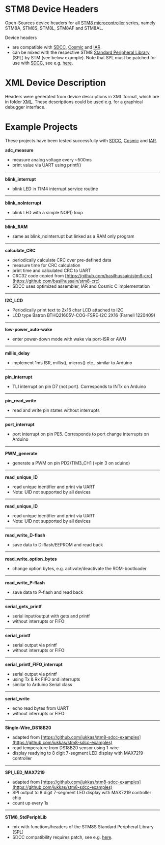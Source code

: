 # STM8 Device Headers 

Open-Sources device headers for all [STM8 microcontroller](https://www.st.com/en/microcontrollers-microprocessors/stm8-8-bit-mcus.html)
series, namely STM8A, STM8S, STM8L, STM8AF and STM8AL. 

Device headers
  - are compatible with [SDCC](http://sdcc.sourceforge.net/), 
[Cosmic](https://cosmic-software.com/stm8.php) and [IAR](https://www.iar.com/iar-embedded-workbench).
  - can be mixed with the respective STM8 
[Standard Peripheral Library](https://www.st.com/content/st_com/en/search.html#q=STM8%20Standard%20Peripheral%20Library-t=tools-page=1) (SPL) by STM (see below example). Note that
SPL must be patched for use with [SDCC](http://sdcc.sourceforge.net/), see e.g. [here](https://github.com/gicking/STM8-SPL_SDCC_patch).


# XML Device Description 

Headers were generated from device descriptions in XML format, which are in folder 
[XML](https://github.com/gicking/STM8_headers/tree/master/XML). These descriptions could be used e.g. for
a graphical debugger interface.


# Example Projects 

These projects have been tested successfully with [SDCC](http://sdcc.sourceforge.net/), 
[Cosmic](https://cosmic-software.com/stm8.php) and [IAR](https://www.iar.com/iar-embedded-workbench).



**adc_measure**
  - measure analog voltage every ~500ms
  - print value via UART using printf()

------------------------

**blink_interrupt**
  - blink LED in TIM4 interrupt service routine

------------------------

**blink_noInterrupt**
  - blink LED with a simple NOP() loop

------------------------

**blink_RAM**
  - same as blink_noInterrupt but linked as a RAM only program

------------------------

**calculate_CRC**
  - periodically calculate CRC over pre-defined data
  - measure time for CRC calculation
  - print time and calculated CRC to UART
  - CRC32 code copied from [https://github.com/basilhussain/stm8-crc](https://github.com/basilhussain/stm8-crc)
  - SDCC uses optimized assembler, IAR and Cosmic C implementation

------------------------

**I2C_LCD**
  - Periodically print text to 2x16 char LCD attached to I2C
  - LCD type Batron BTHQ21605V-COG-FSRE-I2C 2X16 (Farnell 1220409)

------------------------

**low-power_auto-wake**
  - enter power-down mode with wake via port-ISR or AWU

------------------------

**millis_delay**
  - implement 1ms ISR, millis(), micros() etc., similar to  Arduino

------------------------

**pin_interrupt**
  - TLI interrupt on pin D7 (not port). Corresponds to INTx on Arduino

------------------------

**pin_read_write**
  - read and write pin states without interrupts

------------------------

**port_interrupt**
  - port interrupt on pin PE5. Corresponds to port change interrupts on Arduino

------------------------

**PWM_generate**
  - generate a PWM on pin PD2/TIM3_CH1 (=pin 3 on sduino)

------------------------

**read_unique_ID**
  - read unique identifier and print via UART
  - Note: UID not supported by all devices

------------------------

**read_unique_ID**
  - read unique identifier and print via UART
  - Note: UID not supported by all devices

------------------------

**read_write_D-flash**
  - save data to D-flash/EEPROM and read back

------------------------

**read_write_option_bytes**
  - change option bytes, e.g. activate/deactivate the ROM-bootloader

------------------------

**read_write_P-flash**
  - save data to P-flash and read back

------------------------

**serial_gets_printf**
  - serial input/output with gets and printf
  - without interrupts or FIFO

------------------------

**serial_printf**
  - serial output via printf
  - without interrupts or FIFO

------------------------

**serial_printf_FIFO_interrupt**
  - serial output via printf
  - using Tx & Rx FIFO and interrupts
  - similar to Arduino Serial class
  
------------------------

**serial_write**
  - echo read bytes from UART
  - without interrupts or FIFO

------------------------

**Single-Wire_DS18B20**
  - adapted from [https://github.com/jukkas/stm8-sdcc-examples](https://github.com/jukkas/stm8-sdcc-examples)
  - read temperature from DS18B20 sensor using 1-wire
  - display readying to 8 digit 7-segment LED display with MAX7219 controller

------------------------

**SPI_LED_MAX7219**
  - adapted from [https://github.com/jukkas/stm8-sdcc-examples](https://github.com/jukkas/stm8-sdcc-examples)
  - SPI output to 8 digit 7-segment LED display with MAX7219 controller chip
  - count up every 1s

------------------------

**STM8_StdPeriphLib**
  - mix with functions/headers of the STM8S Standard Peripheral Library (SPL)
  - SDCC compatibility requires patch, see e.g. [here](https://github.com/gicking/STM8-SPL_SDCC_patch).


